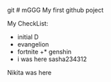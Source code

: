 git # mGGG
My first github poject

My CheckList:
   *  initial D
   *  evangelion
   * fortnite
   +* genshin
   * i was here sasha234312

Nikita was here
    